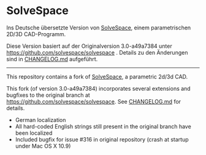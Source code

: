 SolveSpace
==========

Ins Deutsche übersetzte Version von [SolveSpace][], einem parametrischen 2D/3D CAD-Programm.

Diese Version basiert auf der Originalversion 3.0-a49a7384 unter https://github.com/solvespace/solvespace . Details zu den Änderungen sind in [CHANGELOG.md](https://github.com/ghoss/solvespace/blob/master/README.md) aufgeführt.

---

This repository contains a fork of [SolveSpace][], a parametric 2d/3d CAD.

[solvespace]: http://solvespace.com

This fork (of version 3.0-a49a7384) incorporates several extensions and bugfixes to the original branch at https://github.com/solvespace/solvespace. See [CHANGELOG.md](https://github.com/ghoss/solvespace/blob/master/README.md) for details.

* German localization
* All hard-coded English strings still present in the original branch have been localized
* Included bugfix for issue #316 in original repository (crash at startup under Mac OS X 10.9)

